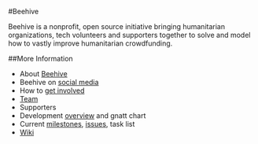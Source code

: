 #Beehive

Beehive is a nonprofit, open source initiative bringing humanitarian organizations, tech volunteers and supporters together to solve and model how to vastly improve humanitarian crowdfunding.

##More Information

* About [Beehive](https://github.com/BeehiveNGO/Beehive/wiki/Beehive)
* Beehive on [social media](https://github.com/BeehiveNGO/Beehive/wiki/Social-Media)
* How to [get involved](https://github.com/BeehiveNGO/Beehive/wiki/Get-Involved)
* [Team](https://github.com/BeehiveNGO/Beehive/wiki/Team)
* Supporters
* Development [overview](https://github.com/BeehiveNGO/Documentation/blob/master/developmentoverview.md) and gnatt chart
* Current [milestones](https://github.com/BeehiveNGO/Beehive/milestones?with_issues=no), [issues](https://github.com/BeehiveNGO/Beehive/issues), task list
* [Wiki](https://github.com/BeehiveNGO/Beehive/wiki)
